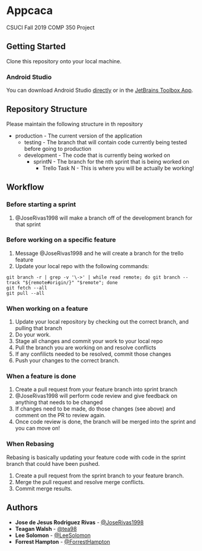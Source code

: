 # Appcaca
CSUCI Fall 2019 COMP 350 Project

## Getting Started
Clone this repository onto your local machine.

### Android Studio
You can download Android Studio [directly](https://developer.android.com/studio) or in the [JetBrains Toolbox App](https://www.jetbrains.com/toolbox-app/).

## Repository Structure
Please maintain the following structure in th repository
* production - The current version of the application
  * testing - The branch that will contain code currently being tested before going to production
  * development - The code that is currently being worked on
    * sprintN - The branch for the nth sprint that is being worked on
      * Trello Task N - This is where you will be actually be working! 

## Workflow

### Before starting a sprint
1. @JoseRivas1998 will make a branch off of the development branch for that sprint

### Before working on a specific feature
1. Message @JoseRivas1998 and he will create a branch for the trello feature
2. Update your local repo with the following commands:
```
git branch -r | grep -v '\->' | while read remote; do git branch --track "${remote#origin/}" "$remote"; done
git fetch --all
git pull --all
```
### When working on a feature
1. Update your local repository by checking out the correct branch, and pulling that branch
2. Do your work.
3. Stage all changes and commit your work to your local repo
4. Pull the branch you are working on and resolve conflicts
5. If any confilicts needed to be resolved, commit those changes
6. Push your changes to the correct branch.

### When a feature is done
1. Create a pull request from your feature branch into sprint branch
2. @JoseRivas1998 will perform code review and give feedback on anything that needs to be changed
3. If changes need to be made, do those changes (see above) and comment on the PR to review again.
4. Once code review is done, the branch will be merged into the sprint and you can move on!

### When Rebasing
Rebasing is basically updating your feature code with code in the sprint branch that could have been pushed.
1. Create a pull request from the sprint branch to your feature branch.
2. Merge the pull request and resolve merge conflicts.
3. Commit merge results.

## Authors
* **Jose de Jesus Rodriguez Rivas** - [@JoseRivas1998](https://github.com/JoseRivas1998)
* **Teagan Walsh** - [@tea98](https://github.com/tea98)
* **Lee Solomon** - [@LeeSolomon](https://github.com/LeeSolomon)
* **Forrest Hampton** - [@ForrestHampton](https://github.com/ForrestHampton)
